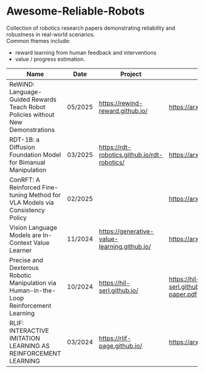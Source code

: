 # Awesome-Reliable-Robots
Collection of robotics research papers demonstrating reliability and robustness in real-world scenarios.  
Common themes include:
- reward learning from human feedback and interventions
- value / progress estimation.

| **Name** | **Date** | **Project** | **Paper** | **Code** |
| --- | --- | --- | --- | --- |
| ReWiND: Language-Guided Rewards Teach Robot Policies without New Demonstrations | 05/2025 | https://rewind-reward.github.io/ | https://arxiv.org/abs/2505.10911 | None |
| RDT-1B: a Diffusion Foundation Model for Bimanual Manipulation | 03/2025 | https://rdt-robotics.github.io/rdt-robotics/ | https://arxiv.org/pdf/2410.07864 | https://github.com/thu-ml/RoboticsDiffusionTransformer |
| ConRFT: A Reinforced Fine-tuning Method for VLA Models via Consistency Policy | 02/2025 |  | https://arxiv.org/pdf/2502.05450 | https://github.com/cccedric/conrft |
| Vision Language Models are In-Context Value Learner | 11/2024 | https://generative-value-learning.github.io/ | https://arxiv.org/pdf/2411.04549 | None |
| Precise and Dexterous Robotic Manipulation via Human-in-the-Loop Reinforcement Learning | 10/2024 | https://hil-serl.github.io/ | https://hil-serl.github.io/static/hil-serl-paper.pdf | https://github.com/rail-berkeley/hil-serl |
| RLIF: INTERACTIVE IMITATION LEARNING AS REINFORCEMENT LEARNING | 03/2024 | https://rlif-page.github.io/ | https://arxiv.org/pdf/2311.12996 | https://github.com/pd-perry/RLIF |
